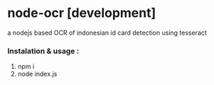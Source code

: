 # node-ocr [development]
 
a nodejs based OCR of indonesian id card detection using tesseract


### Instalation & usage :

1. npm i
2. node index.js
